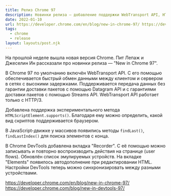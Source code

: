 ```yaml
---
title: Релиз Chrome 97
description: Новинки релиза — добавление поддержки WebTransport API, HTMLScriptElement.supports, findLast и findLastIndex у массивов, добавлена вкладка "Recorder" в DevTools и другое
date: 2022-01-10
url: https://developer.chrome.com/en/blog/new-in-chrome-97/ https://developer.chrome.com/blog/new-in-devtools-97/
tags:
  - chrome 
  - release
layout: layouts/post.njk
---
```

На прошлой неделе вышла новая версия Chrome. Пит Лепаж и Джеселин Ин рассказали про новинки релиза — "New in Chrome 97".

В Chrome 97 по умолчанию включён WebTransport API. С его помощью обеспечивается быстрый обмен данными между клиентом и сервером в сетях с высокими задержками. Поддерживается передача данных без гарантии доставки пакетов с помощью Datagram API и с гарантиями доставки пакетов с помощью Streams API. WebTransport API работает только с HTTP/3.

Добавлена поддержка экспериментального метода `HTMLScriptElement.supports()`. Благодаря ему можно определить, какой вид скриптов поддерживается браузером.

В JavaScript-движке у массивов появились методы `findLast()`, `findLastIndex()` для поиска элементов с конца.

В Chrome DevTools добавлена вкладка "Recorder". С её помощью можно записывать и повторно воспроизводить действия на странице (user flows). Обновлён список эмулируемых устройств. На вкладке "Elements" появилось автодополнение при редактировании HTML. Настройки DevTools теперь можно синхронизировать между разными устройствами.

https://developer.chrome.com/en/blog/new-in-chrome-97/
https://developer.chrome.com/blog/new-in-devtools-97/
